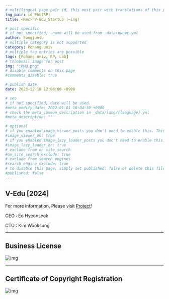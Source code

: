 ```yaml
---
# multilingual page pair id, this must pair with translations of this page. (This name must be unique)
lng_pair: id_Phu(RP)
title: <Rec> V-Edu_Startup (~ing)

# post specific
# if not specified, .name will be used from _data/owner.yml
author: Songjunsu
# multiple category is not supported
category: Pohang univ
# multiple tag entries are possible
tags: [Pohang univ, RP, Lab]
# thumbnail image for post
img: ":PHU.png"
# disable comments on this page
#comments_disable: true

# publish date
date: 2023-12-18 12:00:00 +0900

# seo
# if not specified, date will be used.
#meta_modify_date: 2022-01-01 10:04:30 +0900
# check the meta_common_description in _data/lang/[language].yml
#meta_description: ""

# optional
# if you enabled image_viewer_posts you don't need to enable this. This is only if image_viewer_posts = false
#image_viewer_on: true
# if you enabled image_lazy_loader_posts you don't need to enable this. This is only if image_lazy_loader_posts = false
#image_lazy_loader_on: true
# exclude from on site search
#on_site_search_exclude: true
# exclude from search engines
#search_engine_exclude: true
# to disable this page, simply set published: false or delete this file
#published: false
---
```

<!-- outline-start -->
## V-Edu [2024]

For more information, Please visit [Project](https://junsusong98.github.io/ko/tabs/projects.html#id_Lab)!

CEO : Eo Hyeonseok

CTO : Kim Wooksung

***

## Business License

![img](:V-Edu_startup.jpeg)

***

## Certificate of Copyright Registration

![img](:patent.jpeg)
